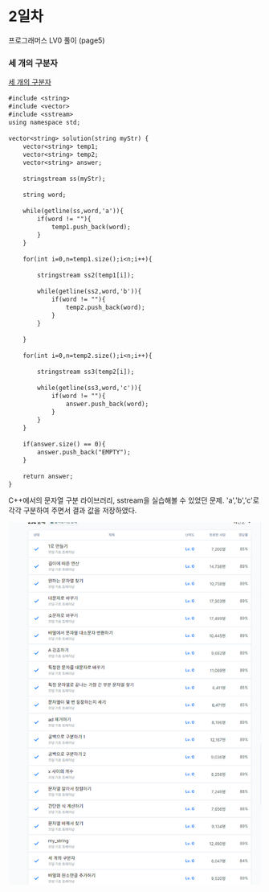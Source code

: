 # 2일차

프로그래머스 LV0 풀이 (page5)

### 세 개의 구분자
[세 개의 구분자](https://school.programmers.co.kr/learn/courses/30/lessons/181862)
```
#include <string>
#include <vector>
#include <sstream>
using namespace std;

vector<string> solution(string myStr) {
    vector<string> temp1;
    vector<string> temp2;
    vector<string> answer;
    
    stringstream ss(myStr);
    
    string word;
    
    while(getline(ss,word,'a')){
        if(word != ""){
            temp1.push_back(word);
        }
    }
    
    for(int i=0,n=temp1.size();i<n;i++){
        
        stringstream ss2(temp1[i]);
        
        while(getline(ss2,word,'b')){
            if(word != ""){
                temp2.push_back(word);
            }
        }
        
    }
    
    for(int i=0,n=temp2.size();i<n;i++){
        
        stringstream ss3(temp2[i]);
        
        while(getline(ss3,word,'c')){
            if(word != ""){
                answer.push_back(word);
            }
        }
    }
    
    if(answer.size() == 0){
        answer.push_back("EMPTY");
    }
    
    return answer;
}
```

C++에서의 문자열 구분 라이브러리, sstream을 실습해볼 수 있었던 문제. 'a','b','c'로 각각 구분하여 주면서 결과 값을 저장하였다.

![5page](images/3.png)